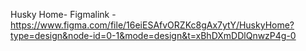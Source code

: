 Husky Home- Figmalink -  https://www.figma.com/file/16eiESAfvORZKc8gAx7ytY/HuskyHome?type=design&node-id=0-1&mode=design&t=xBhDXmDDlQnwzP4g-0
